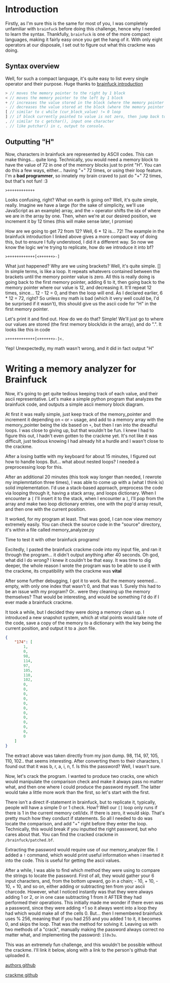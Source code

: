 # Introduction
Firstly, as I'm sure this is the same for most of you, I was completely unfamiliar with `brainfuck` before doing this challenge, hence why I needed to learn the syntax. Thankfully, `brainfuck` is one of the more compact languages, making it fairly easy once you get the hang of it. With only eight operators at our disposale, I set out to figure out what this crackme was doing.

## Syntax overview
Well, for such a compact language, it's quite easy to list every single operator and their purpose. Huge thanks to [brainfuck introduction](https://gist.github.com/roachhd/dce54bec8ba55fb17d3a)
```js
> // moves the memory pointer to the right by 1 block
< // moves the memory pointer to the left by 1 block
+ // increases the value stored in the block (where the memory pointer is located)
- // decreases the value stored at the block (where the memory pointer is located)
[ // similar to c while (cur_block_value) != 0 loop
] // if block currently pointed to value is not zero, then jump back to [
, // similar to c getchar(), input one character 
. // like putchar() in c, output to console.
```

## Outputting "H" 
Now, characters in brainfuck are represented by ASCII codes. This can make things... quite long. Technically, you would need a memory block to have the value of 72 in one of the memory blocks just to print "H". You can do this a few ways, either... having "+" 72 times, or using their loop feature. I'm a <b>bad programmer</b>, so innately my brain craved to just do "+" 72 times, but that's not fun! :3

```bf
>++++++++++++
```

Looks confusing, right? What on earth is going on? Well, it's quite simple, really. Imagine we have a large (for the sake of simplicity, we'll use JavaScript as an example) array, and the `>` operator shifts the idx of where we are in the array by one. Then, when we're at our desired position, we increment it by 12 times (this will make sense later, I promise)

How are we going to get 72 from 12? Well, 6 * 12 is... 72! The example in the brainfuck introduction I linked above gives a more compact way of doing this, but to ensure I fully understood, I did it a different way. So now we know the logic we're trying to replicate, how do we introduce it into bf? 

```bf
>++++++++++++[<++++++>-]
```

What just happened? Why are we using brackets? Well, it's quite simple. [] In simple terms, is like a loop. It repeats whatevers contained between the brackets until the memory pointer value is zero. All this is really doing is going back to the first memory pointer, adding 6 to it, then going back to the memory pointer where our value is 12, and decreasing it. It'll repeat 12 times, since... 12 - 12 = 0, and then the loop will end. As I declared earlier, 6 * 12 = 72, right? So unless my math is bad (which it very well could be, I'd be surprised if it wasn't), this should give us the ascii code for "H" in the first memory pointer.

Let's print it and find out. How do we do that? Simple! We'll just go to where our values are stored (the first memory block/idx in the array), and do ".". It looks like this in code 

```bf
>++++++++++++[<++++++>-]<.
```

Yep! Unexpectedly, my math wasn't wrong, and it did in fact output "H"

# Writing a memory analyzer for Brainfuck
Now, it's going to get quite tedious keeping track of each value, and their ascii representative. Let's make a simple python program that analyzes the brainfuck code, and outputs a simple ascii memory block diagram.

At first it was really simple, just keep track of the memory_pointer and increment it depending on `<` or `>` usage, and add to a memory array with the memory_pointer being the idx based on `+`, but then I ran into the dreadful loops. I was close to giving up, but that wouldn't be fun. I knew I had to figure this out, I hadn't even gotten to the crackme yet. It's not like it was difficult, just tedious knowing I had already hit a hurdle and I wasn't close to the crackme.

After a losing battle with my keyboard for about 15 minutes, I figured out how to handle loops. But... what about nested loops? I needed a preprocessing loop for this.

After an additional 20 minutes (this took way longer than needed, I rewrote my implemntation three times), I was able to come up with a (what I think is) solid implementation. I'd use a stack-based approach, preprocess the code via looping through it, having a stack array, and loops dictionary. When I encounter a `[` I'll insert it to the stack, when I encounter a `]`, I'll pop from the array and make two loop dictionary entries, one with the pop'd array result, and then one with the current position.

It worked, for my program at least. That was good, I can now view memory extremely easily. You can check the source code in the "source" directory, it's within a file called memory_analyzer.py

Time to test it with other brainfuck programs! 

Excitedly, I pasted the brainfuck crackme code into my input file, and ran it through the program... it didn't output anything after 40 seconds. Oh god, what did I do wrong? I knew it couldn't be that easy. It was time to dig deeper, the whole reason I wrote the program was to be able to use it with the crackme, its cmpatibility with the crackme was <b>vital</b>

After some further debugging, I got it to work. But the memory seemed... empty, with only one index that wasn't 0, and that was 1. Surely this had to be an issue with my program? Or.. were they cleaning up the memory themselves? That would be interesting, and would be something I'd do if I ever made a brainfuck crackme.

It took a while, but I decided they were doing a memory clean up. I introduced a new snapshot system, which at vital points would take note of the code, save a copy of the memory to a dictionary with the key being the current position, and output it to a .json file.

```json
{
    "174": [
        1,
        0,
        98,
        114,
        97,
        105,
        110,
        102,
        0,
        0,
        0,
        0,
        0,
        0,
        0,
        0,
        0,
        0,
        0,
        0
    ]
}
```

The extract above was taken directly from my json dump. 98, 114, 97, 105, 110, 102.. that seems interesting. After converting them to their characters, I found out that it was b, r, a, i, n, f. Is this the password? Well, I wasn't sure.

Now, let's crack the program. I wanted to produce two cracks, one which would manipulate the comparison check and make it always pass no matter what, and then one where I could produce the password myself. The latter would take a little more work than the first, so let's start with the first. 

There isn't a direct if-statement in brainfuck, but to replicate it, typically, people will have a simple 0 or 1 check. How? Well our `[]` loop only runs if there is 1 in the current memory cell/idx. If there is zero, it would skip. That's pretty much how they conduct if statements. So all I needed to do was locate the comparison, and add "+" right before they enter the loop. Technically, this would break if you inputted the right password, but who cares about that. You can find the cracked crackme in `/brainfuck/patched.bf`. 

Extracting the password would require use of our memory_analyzer file. I added a `!` command, which would print useful information when i inserted it into the code. This is useful for getting the ascii values.

After a while, I was able to find which method they were using to compare the strings to locate the password. First of all, they would gather your 6 input characters, and, from the bottom upward, go in a chain; - 10, + 10, - 10, + 10, and so on, either adding or subtracting ten from your ascii charcode. However, what I noticed instantly was that they were always adding 1 or 2, or in one case subtracting 1 from it AFTER they had performed their operations. This initially made me wonder if there even was a password, since they were adding +1 so it always went into a loop they had which would make all of the cells 0. But... then I remembered brainfuck uses % 256, meaning that if you had 255 and you added 1 to it, it becomes 0, and skips the loop. That was the method for solving it. Leaving us with two methods of a "crack", manually making the password always correct no matter what, and implementing the password: `1l0v3u`. 

This was an extremely fun challenge, and this wouldn't be possible without the crackme. I'll link it below, along with a link to the person's github that uploaded it. 

[authors github](https://github.com/0v41n)

[crackme github](https://github.com/0v41n/BrainFuck-Crackme)
